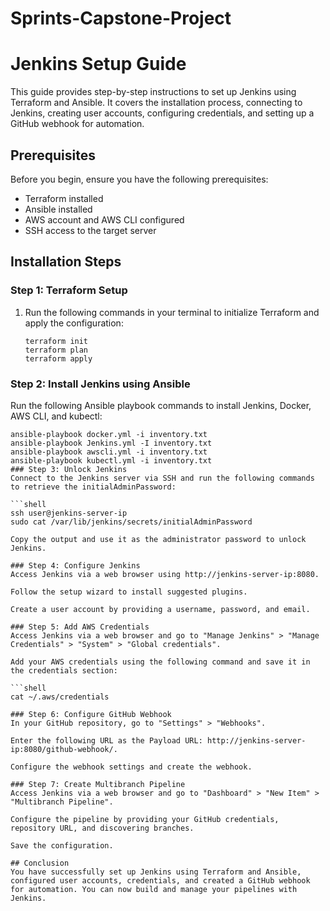 # Sprints-Capstone-Project
# Jenkins Setup Guide

This guide provides step-by-step instructions to set up Jenkins using Terraform and Ansible. It covers the installation process, connecting to Jenkins, creating user accounts, configuring credentials, and setting up a GitHub webhook for automation.

## Prerequisites

Before you begin, ensure you have the following prerequisites:

- Terraform installed
- Ansible installed
- AWS account and AWS CLI configured
- SSH access to the target server

## Installation Steps

### Step 1: Terraform Setup

1. Run the following commands in your terminal to initialize Terraform and apply the configuration:

   ```shell
   terraform init
   terraform plan
   terraform apply
### Step 2: Install Jenkins using Ansible
Run the following Ansible playbook commands to install Jenkins, Docker, AWS CLI, and kubectl:

   ```shell
   ansible-playbook docker.yml -i inventory.txt
   ansible-playbook Jenkins.yml -I inventory.txt
   ansible-playbook awscli.yml -i inventory.txt
   ansible-playbook kubectl.yml -i inventory.txt
### Step 3: Unlock Jenkins
Connect to the Jenkins server via SSH and run the following commands to retrieve the initialAdminPassword:

   ```shell
   ssh user@jenkins-server-ip
   sudo cat /var/lib/jenkins/secrets/initialAdminPassword

Copy the output and use it as the administrator password to unlock Jenkins.

### Step 4: Configure Jenkins
Access Jenkins via a web browser using http://jenkins-server-ip:8080.

Follow the setup wizard to install suggested plugins.

Create a user account by providing a username, password, and email.

### Step 5: Add AWS Credentials
Access Jenkins via a web browser and go to "Manage Jenkins" > "Manage Credentials" > "System" > "Global credentials".

Add your AWS credentials using the following command and save it in the credentials section:

```shell
cat ~/.aws/credentials

### Step 6: Configure GitHub Webhook
In your GitHub repository, go to "Settings" > "Webhooks".

Enter the following URL as the Payload URL: http://jenkins-server-ip:8080/github-webhook/.

Configure the webhook settings and create the webhook.

### Step 7: Create Multibranch Pipeline
Access Jenkins via a web browser and go to "Dashboard" > "New Item" > "Multibranch Pipeline".

Configure the pipeline by providing your GitHub credentials, repository URL, and discovering branches.

Save the configuration.

## Conclusion
You have successfully set up Jenkins using Terraform and Ansible, configured user accounts, credentials, and created a GitHub webhook for automation. You can now build and manage your pipelines with Jenkins.
